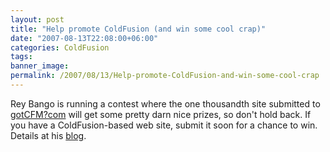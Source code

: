 ```yaml
---
layout: post
title: "Help promote ColdFusion (and win some cool crap)"
date: "2007-08-13T22:08:00+06:00"
categories: ColdFusion 
tags: 
banner_image: 
permalink: /2007/08/13/Help-promote-ColdFusion-and-win-some-cool-crap
---
```


Rey Bango is running a contest where the one thousandth site submitted to <a href="http://www.gotcfm.com">gotCFM?com</a> will get some pretty darn nice prizes, so don't hold back. If you have a ColdFusion-based web site, submit it soon for a chance to win. Details at his <a href="http://www.reybango.com/index.cfm/2007/8/10/GotCFMcom-Approaching-1000-Sites--ContestPrizes">blog</a>.